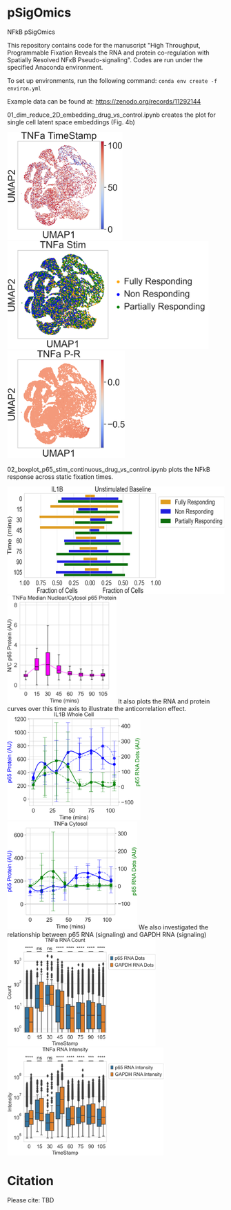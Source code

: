 # pSigOmics
NFkB pSigOmics

This repository contains code for the manuscript "High Throughput, Programmable Fixation Reveals the RNA and protein co-regulation with Spatially Resolved NFκB Pseudo-signaling". Codes are run under the specified Anaconda environment.

To set up environments, run the following command: `conda env create -f environ.yml`

Example data can be found at: https://zenodo.org/records/11292144

01_dim_reduce_2D_embedding_drug_vs_control.ipynb creates the plot for single cell latent space embeddings (Fig. 4b)

<img src="https://github.com/coskunlab/pSigOmics/blob/main/figures/TNFa_time.png" height="250"> <img src="https://github.com/coskunlab/pSigOmics/blob/main/figures/TNFa_stim.png" height="250"> <img src="https://github.com/coskunlab/pSigOmics/blob/main/figures/TNFa_P-R.png" height="250">

02_boxplot_p65_stim_continuous_drug_vs_control.ipynb plots the NFkB response across static fixation times. 

<img src="https://github.com/coskunlab/pSigOmics/blob/main/figures/IL1B_CellCounts_norm.png" height="250"> <img src="https://github.com/coskunlab/pSigOmics/blob/main/figures/TNFa_MedianNucCytoRatio_IQR.png" height="250">
It also plots the RNA and protein curves over this time axis to illustrate the anticorrelation effect.
<img src="https://github.com/coskunlab/pSigOmics/blob/main/figures/IL1B_WholeCell.png" height="250"> <img src="https://github.com/coskunlab/pSigOmics/blob/main/figures/TNFa_Cytosol.png" height="250">
We also investigated the relationship between p65 RNA (signaling) and GAPDH RNA (signaling)
<img src="https://github.com/coskunlab/pSigOmics/blob/main/figures/TNFa_RNA_Count.png" height="250"> <img src="https://github.com/coskunlab/pSigOmics/blob/main/figures/TNFa_RNA_Intensity.png" height="250">

# Citation

Please cite: TBD
